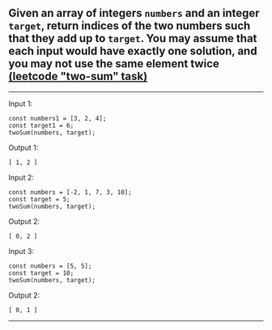 ## Given an array of integers `numbers` and an integer `target`, return indices of the two numbers such that they add up to `target`. You may assume that each input would have exactly one solution, and you may not use the same element twice [(leetcode "two-sum" task)](https://leetcode.com/problems/two-sum)

***

Input 1:

```
const numbers1 = [3, 2, 4];
const target1 = 6;
twoSum(numbers, target);
```

Output 1:

```
[ 1, 2 ]
```

Input 2:

```
const numbers = [-2, 1, 7, 3, 10];
const target = 5;
twoSum(numbers, target);
```

Output 2:

```
[ 0, 2 ]
```

Input 3:

```
const numbers = [5, 5];
const target = 10;
twoSum(numbers, target);
```

Output 2:

```
[ 0, 1 ]
```

***

